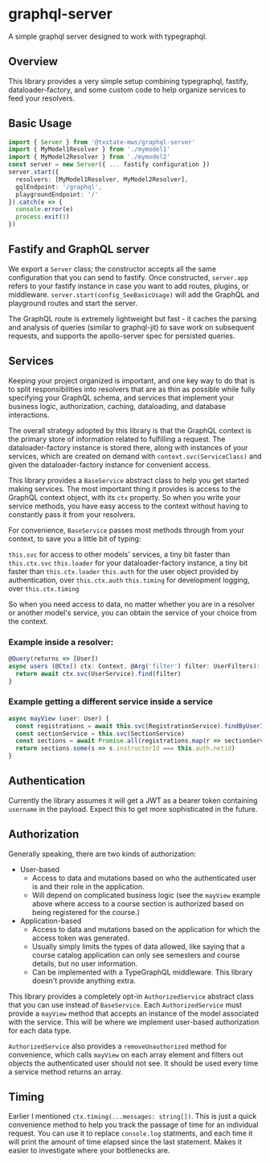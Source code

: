 # graphql-server
A simple graphql server designed to work with typegraphql.

## Overview
This library provides a very simple setup combining typegraphql, fastify,
dataloader-factory, and some custom code to help organize services to feed your
resolvers.

## Basic Usage
```typescript
import { Server } from '@txstate-mws/graphql-server'
import { MyModel1Resolver } from './mymodel1'
import { MyModel2Resolver } from './mymodel2'
const server = new Server({ ... fastify configuration })
server.start({
  resolvers: [MyModel1Resolver, MyModel2Resolver],
  gqlEndpoint: '/graphql',
  playgroundEndpoint: '/'
}).catch(e => {
  console.error(e)
  process.exit(1)
})
```

## Fastify and GraphQL server
We export a `Server` class; the constructor accepts all the same configuration that you can send to fastify. Once constructed, `server.app` refers to your fastify instance in case you want to add routes, plugins, or middleware. `server.start(config_SeeBasicUsage)` will add the GraphQL and playground routes and start the server.

The GraphQL route is extremely lightweight but fast - it caches the parsing and analysis of queries (similar to graphql-jit) to save work on subsequent requests, and supports the apollo-server spec for persisted queries.

## Services
Keeping your project organized is important, and one key way to do that is to split responsibilities into resolvers that are as thin as possible while fully specifying your GraphQL schema, and services that implement your business logic, authorization, caching, dataloading, and database interactions.

The overall strategy adopted by this library is that the GraphQL context is the primary store of information related to fulfilling a request. The dataloader-factory instance is stored there, along with instances of your services, which are created on demand with `context.svc(ServiceClass)` and given the dataloader-factory instance for convenient access.

This library provides a `BaseService` abstract class to help you get started making services. The most important thing it provides is access to the GraphQL context object, with its `ctx` property. So when you write your service methods, you have easy access to the context without having to constantly pass it from your resolvers.

For convenience, `BaseService` passes most methods through from your context, to save you a little bit of typing:

`this.svc` for access to other models' services, a tiny bit faster than `this.ctx.svc`
`this.loader` for your dataloader-factory instance, a tiny bit faster than `this.ctx.loader`
`this.auth` for the user object provided by authentication, over `this.ctx.auth`
`this.timing` for development logging, over `this.ctx.timing`

So when you need access to data, no matter whether you are in a resolver or another model's service, you can obtain the service of your choice from the context.

### Example inside a resolver:
```typescript
@Query(returns => [User])
async users (@Ctx() ctx: Context, @Arg('filter') filter: UserFilters): Promise<User[]> {
  return await ctx.svc(UserService).find(filter)
}
```
### Example getting a different service inside a service
```typescript
async mayView (user: User) {
  const registrations = await this.svc(RegistrationService).findByUserId(user.netid)
  const sectionService = this.svc(SectionService)
  const sections = await Promise.all(registrations.map(r => sectionService.findById(r.sectionId)))
  return sections.some(s => s.instructorId === this.auth.netid)
}
```

## Authentication
Currently the library assumes it will get a JWT as a bearer token containing `username` in the payload. Expect this to get more sophisticated in the future.

## Authorization
Generally speaking, there are two kinds of authorization:
* User-based
  * Access to data and mutations based on who the authenticated user is and their role in the application.
  * Will depend on complicated business logic (see the `mayView` example above where access to a course section is authorized based on being registered for the course.)
* Application-based
  * Access to data and mutations based on the application for which the access token was generated.
  * Usually simply limits the types of data allowed, like saying that a course catalog application can only see semesters and course details, but no user information.
  * Can be implemented with a TypeGraphQL middleware. This library doesn't provide anything extra.

This library provides a completely opt-in `AuthorizedService` abstract class that you can use instead of `BaseService`. Each `AuthorizedService` must provide a `mayView` method that accepts an instance of the model associated with the service. This will be where we implement user-based authorization for each data type.

`AuthorizedService` also provides a `removeUnauthorized` method for convenience, which calls `mayView` on each array element and filters out objects the authenticated user should not see. It should be used every time a service method returns an array.

## Timing
Earlier I mentioned `ctx.timing(...messages: string[])`. This is just a quick convenience method to help you track the passage of time for an individual request. You can use it to replace `console.log` statments, and each time it will print the amount of time elapsed since the last statement. Makes it easier to investigate where your bottlenecks are.
